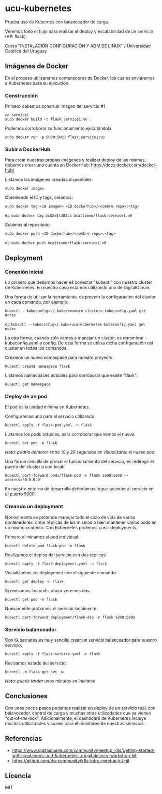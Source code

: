 # ucu-kubernetes

Prueba uso de Kubernes con balanceador de carga.

Veremos todo el flujo para realizar el deploy y escalabilidad de un servicio (API flask).

Curso "INSTALACIÓN CONFIGURACIÓN Y ADM.DE LINUX" / Universidad Católica del Uruguay

## Imágenes de Docker
En el proceso utilizaremos contenedores de Docker, los cuales enviaremos a Kubernetes para su ejecución.

### Construcción
Primero debemos construír imagen del servicio #1
```
cd service1
sudo docker build -t flask_service1:v0 .
```

Podemos corroborar su funcionamiento ejecutándola:
```
sudo docker run -p 5000:5000 flask_service1:v0
```

### Subir a DockerHub
Para crear nuestras propias imágenes y realizar deploy de las mismas, debemos crear una cuenta en DockerHub: https://docs.docker.com/docker-hub/

Listamos las imágenes creadas disponibles:
```
sudo docker images
```

Obteniendo el ID y tags, creamos:
```
sudo docker tag <ID imagen> <ID dockerhub>/<nombre repo>:<tag>
```
ej: ```sudo docker tag bc52e14d03ca bcattaneo/flask-service1:v0```

Subimos al repositorio:
```
sudo docker push <ID dockerhub>/<nombre repo>:<tag>
```
ej: ```sudo docker push bcattaneo/flask-service1:v0```

## Deployment
  
### Conexión inicial
Lo primero que debemos hacer es conectar "kubectl" con nuestro cluster de Kubernetes. En nuestro caso estamos utilizando uno de DigitalOcean.
  
Una forma de utilizar la herramienta, es proveer la configuración del cluster en cada comando, por ejemplo:
```
kubectl --kubeconfig=~/.kube/<nombre cluster>-kubeconfig.yaml get nodes
```
ej: ```kubectl --kubeconfig=/.kube/ucu-kubernetes-kubeconfig.yaml get nodes```

La otra forma, cuando sólo vamos a manejar un cluster, es renombrar <clustername>-kubeconfig.yaml a config. De esta forma se utiliza dicha configuración del cluster en todos los comandos.

Creamos un nuevo namespace para nuestro proyecto:
```
kubectl create namespace flask
```

Listamos namespaces actuales para corroborar que existe "flask":
```
kubectl get namespace
```

### Deploy de un pod

El pod es la unidad mínima en Kubernetes.
  
Configuramos uno para el servicio utilizando:
```
kubectl apply -f flask-pod.yaml -n flask
```

Listamos los pods actuales, para corroborar que vemos el nuevo:
```
kubectl get pod -n flask
```
_Nota: podría demorar entre 10 y 20 segundos en visualizarse el nuevo pod_

Una forma sencilla de probar el funcionamiento del servicio, es rediregir el puerto del cluster a uno local:
```
kubectl port-forward pods/flask-pod -n flask 5000:5000 --address='0.0.0.0'
```

En nuestro entorno de desarrollo deberíamos lograr acceder al servicio en el puerto 5000.

### Creando un deployment
  
Normalmente se pretende manejar todo el ciclo de vida de varios contenedores, crear réplicas de los mismos o bien mantener varios pods en un mismo contexto. Con Kubernetes podemos crear deployments.
  
Primero eliminamos el pod individual:
```
kubectl delete pod flask-pod -n flask
```

Realizamos el deploy del servicio con dos réplicas:
```
kubectl apply -f flask-deployment.yaml -n flask
```

Visualizamos los deployment con el siguiente comando:
```
kubectl get deploy -n flask
```

Si revisamos los pods, ahora veremos dos:
```
kubectl get pod -n flask
```

Nuevamente probamos el servicio localmente:
```
kubectl port-forward deployment/flask-dep -n flask 5000:5000
```

### Servicio balanceador

Con Kubernetes es muy sencillo crear un servicio balanceador para nuestro servicio:

```
kubectl apply -f flask-service.yaml -n flask
```

Revisamos estado del servicio:
```
kubectl -n flask get svc -w
```
_Nota: puede tardar unos minutos en iniciarse_

## Conclusiones
Con unos pocos pasos podemos realizar un deploy de un servicio real, con balanceador, control de carga y muchas otras utilizadades que ya vienen "out-of-the-box". Adicionalmente, el dashboard de Kubernetes incluye muchas utilizadades visuales para el monitoreo de nuestros servicios.
  
## Referencias
* https://www.digitalocean.com/community/meetup_kits/getting-started-with-containers-and-kubernetes-a-digitalocean-workshop-kit
* https://github.com/do-community/k8s-intro-meetup-kit.git
  
## Licencia
MIT
